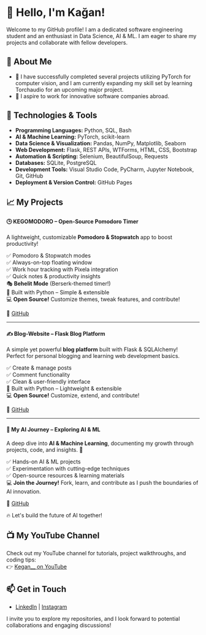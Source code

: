 # 👋 Hello, I'm Kağan!  

Welcome to my GitHub profile! I am a dedicated software engineering student and an enthusiast in Data Science, AI & ML. I am eager to share my projects and collaborate with fellow developers.  

## 🚀 About Me  
- 🌱 I have successfully completed several projects utilizing PyTorch for computer vision, and I am currently expanding my skill set by learning Torchaudio for an upcoming major project.  
- 💼 I aspire to work for innovative software companies abroad.  

## 🔧 Technologies & Tools  
- **Programming Languages:** Python, SQL, Bash  
- **AI & Machine Learning:** PyTorch, scikit-learn   
- **Data Science & Visualization:** Pandas, NumPy, Matplotlib, Seaborn 
- **Web Development:** Flask, REST APIs, WTForms, HTML, CSS, Bootstrap  
- **Automation & Scripting:** Selenium, BeautifulSoup, Requests  
- **Databases:** SQLite, PostgreSQL  
- **Development Tools:** Visual Studio Code, PyCharm, Jupyter Notebook, Git, GitHub  
- **Deployment & Version Control:** GitHub Pages  

## 📈 My Projects  
#### 🕒 **KEGOMODORO – Open-Source Pomodoro Timer**  
A lightweight, customizable **Pomodoro & Stopwatch** app to boost productivity!  

✅ Pomodoro & Stopwatch modes  
✅ Always-on-top floating window  
✅ Work hour tracking with Pixela integration  
✅ Quick notes & productivity insights  
🎭 **Behelit Mode** (Berserk-themed timer!)  
🐍 Built with Python – Simple & extensible  
💻 **Open Source!** Customize themes, tweak features, and contribute!  

🔗 [GitHub](https://github.com/Kagankakao/KEGOMODORO)  

---  

#### ✍️ **Blog-Website – Flask Blog Platform**  
A simple yet powerful **blog platform** built with Flask & SQLAlchemy!  
Perfect for personal blogging and learning web development basics.  

✅ Create & manage posts  
✅ Comment functionality  
✅ Clean & user-friendly interface  
🐍 Built with Python – Lightweight & extensible  
💻 **Open Source!** Customize, extend, and contribute!  

🔗 [GitHub](https://github.com/Kagankakao/Blog-Website) 

---  

#### 🤖 **My AI Journey – Exploring AI & ML**  
A deep dive into **AI & Machine Learning**, documenting my growth through projects, code, and insights. 🚀  

✅ Hands-on AI & ML projects  
✅ Experimentation with cutting-edge techniques  
✅ Open-source resources & learning materials  
💻 **Join the Journey!** Fork, learn, and contribute as I push the boundaries of AI innovation.  

🔗 [GitHub](https://github.com/Kagankakao/My-AI-Journey)  

🔥 Let's build the future of AI together!

## 📺 My YouTube Channel  
Check out my YouTube channel for tutorials, project walkthroughs, and coding tips:  
👉 [Kegan__ on YouTube](https://www.youtube.com/@Kegan__)  

## 📫 Get in Touch  
- [LinkedIn](https://www.linkedin.com/in/ka%C4%9Fan-ar%C4%B1ba%C5%9F-b8a8b6214/) | [Instagram](https://www.instagram.com/aribaskagan/)  

I invite you to explore my repositories, and I look forward to potential collaborations and engaging discussions!  
